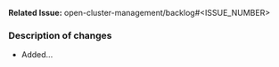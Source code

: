 **Related Issue:**  open-cluster-management/backlog#<ISSUE_NUMBER>

### Description of changes
- Added...

